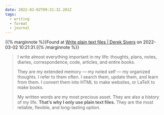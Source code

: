 ```yaml
---
date: 2022-03-02T09:21:32.201Z
tags:
  - writing
  - format
  - journal
---
```

{{% marginnote %}}Found at [Write plain text files | Derek Sivers](https://sive.rs/plaintext) on 2022-03-02 10:21:31.{{% /marginnote %}}

> I write almost everything important in my life: thoughts, plans, notes, diaries, correspondence, code, articles, and entire books.
>
> They are my extended memory — my noted self — my organized thoughts. I refer to them often. I search them, update them, and learn from them. I convert them into HTML to make websites, or LaTeX to make books.
>
> My written words are my most precious asset. They are also a history of my life. **That’s why I only use plain text files.** They are the most reliable, flexible, and long-lasting option.

